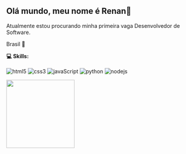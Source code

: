  ## Olá mundo, meu nome é Renan👋

Atualmente estou procurando minha primeira vaga Desenvolvedor de Software.

Brasil 📌

 <b> 💻 Skills:</b> <br> <br>
<img alt="html5" src="https://img.shields.io/badge/-HTML5-E34F26?style=flat-square&logo=html5&logoColor=white"/>
<img alt="css3" src="https://img.shields.io/badge/-CSS3-1572B6?style=flat-square&logo=css3&logoColor=white"/>
<img alt="javaScript" src="https://img.shields.io/badge/-javaScript-F7DF1E?style=flat-square&logo=javaScript&logoColor=white"/>
<img alt="python" src="https://img.shields.io/badge/-Python-306998?style=flat-square&logo=python&logoColor=white"/>
<img alt="nodejs" src="https://img.shields.io/badge/-nodeJs-68A063?style=flat-square&logo=nodejs&logoColor=white"/>
   </div>

 

<div><a href="https://github.com/renanlo7"><img height="180em" src="https://github-readme-stats.vercel.app/api/top-langs/?username=renanlo7&layout=compact&langs_count=7&theme=dracula"/></div><div style="display: inline_block"><br>
